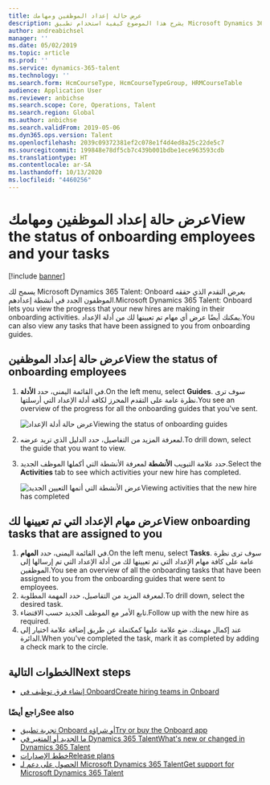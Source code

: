 ```yaml
---
title: عرض حالة إعداد الموظفين ومهامك
description: يشرح هذا الموضوع كيفية استخدام تطبيق Microsoft Dynamics 365 Talent - Onboard لتعقب تقدم الموظفين الجدد في عملية إعدادهم.
author: andreabichsel
manager: ''
ms.date: 05/02/2019
ms.topic: article
ms.prod: ''
ms.service: dynamics-365-talent
ms.technology: ''
ms.search.form: HcmCourseType, HcmCourseTypeGroup, HRMCourseTable
audience: Application User
ms.reviewer: anbichse
ms.search.scope: Core, Operations, Talent
ms.search.region: Global
ms.author: anbichse
ms.search.validFrom: 2019-05-06
ms.dyn365.ops.version: Talent
ms.openlocfilehash: 2039c09372381ef2c078e1f4d4ed8a25c22de5c7
ms.sourcegitcommit: 199848e78df5cb7c439b001bdbe1ece963593cdb
ms.translationtype: HT
ms.contentlocale: ar-SA
ms.lasthandoff: 10/13/2020
ms.locfileid: "4460256"
---
```

# <a name="view-the-status-of-onboarding-employees-and-your-tasks"></a><span data-ttu-id="f5a9f-103">عرض حالة إعداد الموظفين ومهامك</span><span class="sxs-lookup"><span data-stu-id="f5a9f-103">View the status of onboarding employees and your tasks</span></span>

[!include [banner](includes/banner.md)]

<span data-ttu-id="f5a9f-104">يسمح لك Microsoft Dynamics 365 Talent: Onboard بعرض التقدم الذي حققه الموظفون الجدد في أنشطة إعدادهم.</span><span class="sxs-lookup"><span data-stu-id="f5a9f-104">Microsoft Dynamics 365 Talent: Onboard lets you view the progress that your new hires are making in their onboarding activities.</span></span> <span data-ttu-id="f5a9f-105">يمكنك أيضًا عرض أي مهام تم تعيينها لك من أدلة الإعداد.</span><span class="sxs-lookup"><span data-stu-id="f5a9f-105">You can also view any tasks that have been assigned to you from onboarding guides.</span></span>

## <a name="view-the-status-of-onboarding-employees"></a><span data-ttu-id="f5a9f-106">عرض حالة إعداد الموظفين</span><span class="sxs-lookup"><span data-stu-id="f5a9f-106">View the status of onboarding employees</span></span>

1. <span data-ttu-id="f5a9f-107">في القائمة اليمنى، حدد **الأدلة**.</span><span class="sxs-lookup"><span data-stu-id="f5a9f-107">On the left menu, select **Guides**.</span></span> <span data-ttu-id="f5a9f-108">سوف ترى نظرة عامة على التقدم المحرز لكافة أدلة الإعداد التي أرسلتها.</span><span class="sxs-lookup"><span data-stu-id="f5a9f-108">You see an overview of the progress for all the onboarding guides that you've sent.</span></span>

    ![[<span data-ttu-id="f5a9f-109">عرض حالة أدلة الإعداد</span><span class="sxs-lookup"><span data-stu-id="f5a9f-109">Viewing the status of onboarding guides</span></span>](./media/onboard-guide-status.png)](./media/onboard-guide-status.png)

2. <span data-ttu-id="f5a9f-110">لمعرفة المزيد من التفاصيل، حدد الدليل الذي تريد عرضه.</span><span class="sxs-lookup"><span data-stu-id="f5a9f-110">To drill down, select the guide that you want to view.</span></span>
3. <span data-ttu-id="f5a9f-111">حدد علامة التبويب **الأنشطة** لمعرفة الأنشطة التي أكملها الموظف الجديد.</span><span class="sxs-lookup"><span data-stu-id="f5a9f-111">Select the **Activities** tab to see which activities your new hire has completed.</span></span>

    ![[<span data-ttu-id="f5a9f-112">عرض الأنشطة التي أتمها التعيين الجديد</span><span class="sxs-lookup"><span data-stu-id="f5a9f-112">Viewing activities that the new hire has completed</span></span>](./media/onboard-status-activities.png)](./media/onboard-status-activities.png)

## <a name="view-onboarding-tasks-that-are-assigned-to-you"></a><span data-ttu-id="f5a9f-113">عرض مهام الإعداد التي تم تعيينها لك</span><span class="sxs-lookup"><span data-stu-id="f5a9f-113">View onboarding tasks that are assigned to you</span></span>

1. <span data-ttu-id="f5a9f-114">في القائمة اليمنى، حدد **المهام**.</span><span class="sxs-lookup"><span data-stu-id="f5a9f-114">On the left menu, select **Tasks**.</span></span> <span data-ttu-id="f5a9f-115">سوف ترى نظرة عامة على كافة مهام الإعداد التي تم تعيينها لك من أدلة الإعداد التي تم إرسالها إلى الموظفين.</span><span class="sxs-lookup"><span data-stu-id="f5a9f-115">You see an overview of all the onboarding tasks that have been assigned to you from the onboarding guides that were sent to employees.</span></span>
2. <span data-ttu-id="f5a9f-116">لمعرفة المزيد من التفاصيل، حدد المهمة المطلوبة.</span><span class="sxs-lookup"><span data-stu-id="f5a9f-116">To drill down, select the desired task.</span></span>
3. <span data-ttu-id="f5a9f-117">تابع الأمر مع الموظف الجديد حسب الاقتضاء.</span><span class="sxs-lookup"><span data-stu-id="f5a9f-117">Follow up with the new hire as required.</span></span>
4. <span data-ttu-id="f5a9f-118">عند إكمال مهمتك، ضع علامة عليها كمكتملة عن طريق إضافة علامة اختيار إلى الدائرة.</span><span class="sxs-lookup"><span data-stu-id="f5a9f-118">When you've completed the task, mark it as completed by adding a check mark to the circle.</span></span>

## <a name="next-steps"></a><span data-ttu-id="f5a9f-119">الخطوات التالية</span><span class="sxs-lookup"><span data-stu-id="f5a9f-119">Next steps</span></span>

- [<span data-ttu-id="f5a9f-120">إنشاء فرق توظيف في Onboard‎</span><span class="sxs-lookup"><span data-stu-id="f5a9f-120">Create hiring teams in Onboard</span></span>](./onboard-create-team.md)

### <a name="see-also"></a><span data-ttu-id="f5a9f-121">راجع أيضًا</span><span class="sxs-lookup"><span data-stu-id="f5a9f-121">See also</span></span>

- [<span data-ttu-id="f5a9f-122">تجربة تطبيق Onboard أو شراؤه</span><span class="sxs-lookup"><span data-stu-id="f5a9f-122">Try or buy the Onboard app</span></span>](https://dynamics.microsoft.com/talent/onboard/)
- [<span data-ttu-id="f5a9f-123">ما الجديد أو المتغير‬ في Dynamics 365 Talent</span><span class="sxs-lookup"><span data-stu-id="f5a9f-123">What's new or changed in Dynamics 365 Talent</span></span>](./whats-new.md)
- [<span data-ttu-id="f5a9f-124">خطط الإصدارات</span><span class="sxs-lookup"><span data-stu-id="f5a9f-124">Release plans</span></span>](https://docs.microsoft.com/business-applications-release-notes/index)
- [<span data-ttu-id="f5a9f-125">الحصول على دعم لـ Microsoft Dynamics 365 Talent</span><span class="sxs-lookup"><span data-stu-id="f5a9f-125">Get support for Microsoft Dynamics 365 Talent</span></span>](./talent-support.md)
